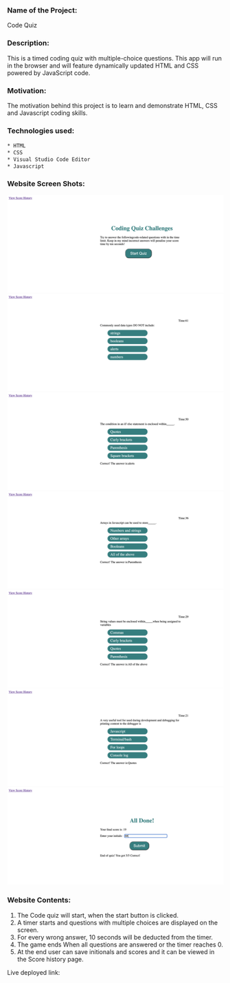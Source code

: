 ### Name of the Project: ###
Code Quiz


### Description: ###
This is a timed coding quiz with multiple-choice questions. This app will run in the browser and
will feature dynamically updated HTML and CSS powered by JavaScript code.

### Motivation: ###
The motivation behind this project is to learn and demonstrate HTML, CSS and Javascript coding skills.


### Technologies used: ###
    * HTML
    * CSS
    * Visual Studio Code Editor
    * Javascript


### Website Screen Shots: ###
![image](./screenshots/screenshot-1.png)
![image](./screenshots/screenshot-2.png)
![image](./screenshots/screenshot-3.png)
![image](./screenshots/screenshot-4.png)
![image](./screenshots/screenshot-5.png)
![image](./screenshots/screenshot-6.png)
![image](./screenshots/screenshot-7.png)


### Website Contents: ###
1. The Code quiz will start, when the start button is clicked.
2. A timer starts and questions with multiple choices are displayed on the screen.
3. For every wrong answer, 10 seconds will be deducted from the timer. 
4. The game ends When all questions are answered or the timer reaches 0. 
5. At the end user can save initionals and scores and it can be viewed in the Score history page.

Live deployed link:
